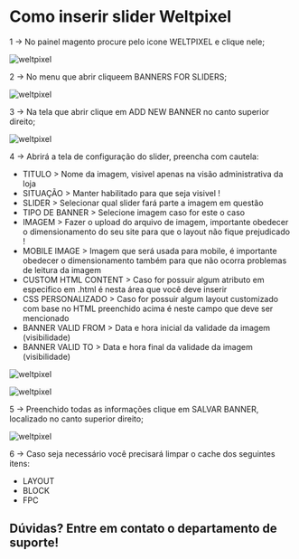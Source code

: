 # Como inserir slider Weltpixel

1 -> No painel magento procure pelo icone WELTPIXEL e clique nele;

![weltpixel](imagem1)

2 -> No menu que abrir cliqueem BANNERS FOR SLIDERS;

![weltpixel](imagem2)

3 -> Na tela que abrir clique em ADD NEW BANNER no canto superior direito;

![weltpixel](imagem3)

4 -> Abrirá a tela de configuração do slider, preencha com cautela:

* TITULO > Nome da imagem, visivel apenas na visão administrativa da loja
* SITUAÇÃO > Manter habilitado para que seja visivel !
* SLIDER > Selecionar qual slider fará parte a imagem em questão
* TIPO DE BANNER > Selecione imagem caso for este o caso
* IMAGEM > Fazer o upload do arquivo de imagem, importante obedecer o dimensionamento do seu site para que o layout não fique prejudicado !
* MOBILE IMAGE > Imagem que será usada para mobile, é importante obedecer o dimensionamento também para que não ocorra problemas de leitura da imagem
* CUSTOM HTML CONTENT > Caso for possuir algum atributo em especifico em .html é nesta área que você deve inserir
* CSS PERSONALIZADO > Caso for possuir algum layout customizado com base no HTML preenchido acima é neste campo que deve ser mencionado
* BANNER VALID FROM > Data e hora inicial da validade da imagem  (visibilidade)
* BANNER VALID TO > Data e hora final da validade da imagem (visibilidade)

![weltpixel](imagem4)

![weltpixel](imagem5)

5 -> Preenchido todas as informações clique em SALVAR BANNER, localizado no canto superior direito;

![weltpixel](imagem6)

6 -> Caso seja necessário você precisará limpar o cache dos seguintes itens:

* LAYOUT
* BLOCK
* FPC 

## Dúvidas? Entre em contato o departamento de suporte!